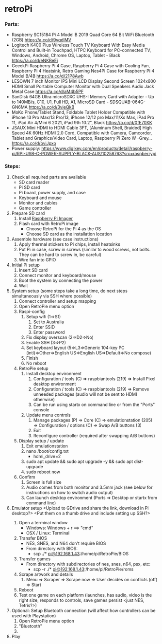 # retroPi

### Parts:
- Raspberry SC15184 Pi 4 Model B 2019 Quad Core 64 Bit WiFi Bluetooth (2GB) https://a.co/d/9vqdlMV
- Logitech K400 Plus Wireless Touch TV Keyboard With Easy Media Control and Built-in Touchpad, HTPC Keyboard for PC-connected TV, Windows, Android, Chrome OS, Laptop, Tablet - Black https://a.co/d/eNKBeEi
- GeeekPi Raspberry Pi 4 Case, Raspberry Pi 4 Case with Cooling Fan, Raspberry Pi 4 Heatsink, Retro Gaming Nes4Pi Case for Raspberry Pi 4 Model B/4B https://a.co/d/21P8Awb
- LESOWN 7 inch Monitor IPS Mini LCD Display Second Screen 1024x600 HDMI Small Portable Computer Monitor with Dual Speakers Audio Jack Metal Case https://a.co/d/aM4b5PF
- SanDisk 64GB Ultra microSDXC UHS-I Memory Card with Adapter - Up to 140MB/s, C10, U1, Full HD, A1, MicroSD Card - SDSQUAB-064G-GN6MA https://a.co/d/3vjeQkB
- MoKo Phone/Tablet Stand, Foldable Tablet Holder Compatible with iPhone 13 Pro Max/13 Pro/13, iPhone 12/12 pro Max/11/Xs Max, iPad Pro 11, iPad Air 4/Mini 6 2021, iPad 9th 10.2", Black https://a.co/d/0fE70XK
- JSAUX Mini HDMI to HDMI Cable 3FT, [Aluminum Shell, Braided] High Speed 4K 60Hz HDMI 2.0 Cord, Compatible with Camera, Camcorder, Tablet and Graphics/Video Card, Laptop, Raspberry Pi Zero W -Grey… https://a.co/d/bviJpxo
- Power supply: https://www.digikey.com/en/products/detail/raspberry-pi/RPI-USB-C-POWER-SUPPLY-BLACK-AUS/10258763?src=raspberrypi

### Steps:
1. Check all required parts are available
	- SD card reader
	- Pi SD card
	- Pi board, power supply, and case
	- Keyboard and mouse
	- Monitor and cables
	- Game controller
2. Prepare SD  card
	1. Install [Raspberry Pi Imager](https://www.raspberrypi.com/software/)
	2. Flash card with RetroPi image
		- Choose RetroPi for the Pi 4 as the OS
		- Choose SD card as the installation location
3. Assemble hardware (see case instructions)
	1. Apply thermal stickers to Pi chips, install heatsinks
	2. Put Pi in case, screw in screws (similar to wood screws, not bolts. They can be hard to screw in, be careful)
	3. Wire fan into GPIO 
4. Initial Pi setup
	1. Insert SD card
	2. Connect monitor and keyboard/mouse
	3. Boot the system by connecting the power
	4. Wait
5. System setup (some steps take a long time, do next steps simultaneously via SSH where possible)
	1. Connect controller and setup mapping
	2. Open RetroPie menu option
	3. Raspi-config
		1. Setup wifi (1=>S1)
			1. Set to Australia
			2. Enter SSID
			3. Enter password
		2. Fix display overscan (2=>D2=>No)
		3. Enable SSH (3=>P2)
		4. Set keyboard layout (5=>L3=>Generic 104-key PC (intl)=>Other=>English US=>English US=>Default=>No compose)
		5. Finish
		6. No reboot
	4. RetroPie setup
		1. Install desktop environment
			1. Configuration / tools (C) => raspbiantools (219) => Install Pixel desktop environment
			2. Configuration / tools (C) => raspbiantools (219) => Remove unneeded packages (audio will not be sent to HDMI otherwise)
			3. Can be run using startx on command line or from the "Ports" console
		2. Update menu controls
			1. Manage packages (P) => Core (C) => emulationstation (205) => Configuration / options (C) => Swap A/B buttons (3)
			2. Exit
			3. Reconfigure controller (required after swapping A/B buttons)
	5. Display setup / update
		1. Exit emulationstation
		2. nano /boot/config.txt
			- hdmi_drive=2
		3. sudo apt update && sudo apt upgrade -y && sudo apt dist-upgrade
		4. sudo reboot now
	6. Confirm
		1. Screen is full size
		2. Audio comes from both monitor and 3.5mm jack (see below for instructions on how to switch audio output)
		3. Can launch desktop environment (Ports => Desktop or startx from command line)
6. Emulator setup <need to write instructions for Windows> <Upload to GDrive and share the link, download in Pi desktop?> <Put them on a thumb drive and include setting up SSH?>
	1. Open a terminal window
		- Windows: Windows + r ==> "cmd"
		- OSX / Linux: Terminal
	2. Transfer BIOS
		- NES, SNES, and N64 don't require BIOS
		- From directory with BIOS:
			- scp ./* pi@192.168.1.43:/home/pi/RetroPie/BIOS
	3. Transfer games
		- From directory with subdirectories  of nes, snes, n64, psx, etc:
			- scp -r ./* pi@192.168.1.43:/home/pi/RetroPie/roms
	4. Scrape artwork and details
		1. Menu => Scraper =>  Scrape now => User decides on conflicts (off) => Start
	5. Reboot
	6. Test one game on each platform (launches, has audio, video is the right size, responds to controls, save games persist <just NES, Tetris?>)
7. Optional: Setup Bluetooth connection (will affect how controllers can be used with Playstation)
	1. Open RetroPie menu option
	2. "Bluetooth"
	3. <need to write instructions>
8. Play
